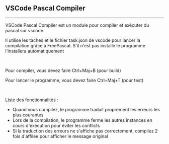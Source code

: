 ## VSCode Pascal Compiler

---

VSCode Pascal Compiler est un module pour compiler et exécuter du pascal sur 
vscode.

Il utilise les taches et le fichier task.json de vscode pour lancer la 
compilation grâce à FreePascal. S'il n'est pas installé le programme 
l'installera automatiquement

<br>

Pour compiler, vous devez faire Ctrl+Maj+B (pour build)

Pour lancer le programme, vous devez faire Ctrl+Maj+T (pour test)

<br>

Liste des fonctionnalités :

- Quand vous compilez, le programme traduit proprement les erreurs les plus 
  courantes
- Lors de la compilation, le programme ferme les autres instances en cours 
  d'exécution pour éviter les conflicts
- Si la traduction des erreurs ne s'affiche pas correctement, compilez 2 
  fois d'affilée pour afficher le message original 
